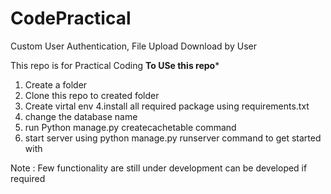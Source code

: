 # CodePractical
Custom User Authentication, File Upload Download by User

This repo is for Practical Coding 
****************To USe this repo*****************
1. Create a folder
2. Clone this repo to created folder
3. Create virtal env
4.install all required package using requirements.txt
5. change the database name
6. run Python manage.py createcachetable command
7. start server using python manage.py runserver command to get started with

Note : Few functionality are still under development can be developed if required
